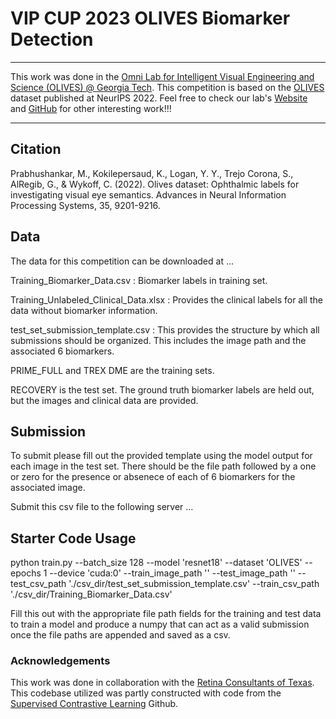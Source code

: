 # VIP CUP 2023 OLIVES Biomarker Detection


***

This work was done in the [Omni Lab for Intelligent Visual Engineering and Science (OLIVES) @ Georgia Tech](https://ghassanalregib.info/). 
This competition is based on the [OLIVES](https://proceedings.neurips.cc/paper_files/paper/2022/hash/3be60b4a739b95a07a944a1a2c41e05e-Abstract-Datasets_and_Benchmarks.html) dataset published at NeurIPS 2022.
Feel free to check our lab's [Website](https://ghassanalregib.info/publications) 
and [GitHub](https://github.com/olivesgatech) for other interesting work!!!

***

## Citation

Prabhushankar, M., Kokilepersaud, K., Logan, Y. Y., Trejo Corona, S., AlRegib, G., & Wykoff, C. (2022). Olives dataset: Ophthalmic labels for investigating visual eye semantics. Advances in Neural Information Processing Systems, 35, 9201-9216.

## Data

The data for this competition can be downloaded at ...

Training_Biomarker_Data.csv : Biomarker labels in training set.

Training_Unlabeled_Clinical_Data.xlsx : Provides the clinical labels for all the data without biomarker information.

test_set_submission_template.csv : This provides the structure by which all submissions should be organized. 
This includes the image path and the associated 6 biomarkers.

PRIME_FULL and TREX DME are the training sets.

RECOVERY is the test set. The ground truth biomarker labels are held out, but the images and clinical data are provided.

## Submission

To submit please fill out the provided template using the model output for each image in the test set. 
There should be the file path followed by a one or zero for the presence or absenece of each of 6 biomarkers for the associated image.

Submit this csv file to the following server ...

## Starter Code Usage


python train.py --batch_size 128 --model 'resnet18' --dataset 'OLIVES' --epochs 1 --device 'cuda:0' --train_image_path '' --test_image_path '' --test_csv_path './csv_dir/test_set_submission_template.csv' --train_csv_path './csv_dir/Training_Biomarker_Data.csv'

Fill this out with the appropriate file path fields for the training and test data to train a model and produce a numpy 
that can act as a valid submission once the file paths are appended and saved as a csv.
### Acknowledgements

This work was done in collaboration with the [Retina Consultants of Texas](https://www.retinaconsultantstexas.com/).
This codebase utilized was partly constructed with code from the [Supervised Contrastive Learning](https://github.com/HobbitLong/SupContrast) Github.